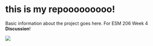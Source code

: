 # this is my repooooooooo! 

Basic information about the project goes here. 
For ESM 206 Week 4 **Discussion**!

![](https://octodex.github.com/images/stormtroopocat.png)
